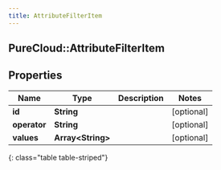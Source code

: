 ```yaml
---
title: AttributeFilterItem
---
```

## PureCloud::AttributeFilterItem

## Properties

|Name | Type | Description | Notes|
|------------ | ------------- | ------------- | -------------|
| **id** | **String** |  | [optional] |
| **operator** | **String** |  | [optional] |
| **values** | **Array&lt;String&gt;** |  | [optional] |
{: class="table table-striped"}



